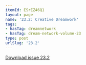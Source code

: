 ```yaml
---
itemId: ESrEZ46Q1
layout: page
name: '23.2: Creative Dreamwork'
tags:
- hasTag: dreamnetwork
- hasTag: dream-network-volume-23
type: post
urlSlug: '23.2'
---
```

<a href="../files/pdfs/Volume_23/23.2_creativity.pdf" download="">Download issue 23.2</a>